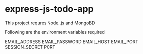 # express-js-todo-app


This project requres Node..js and MongoBD


Following are the environment variables required

EMAIL_ADDRESS
EMAIL_PASSWORD
EMAIL_HOST
EMAIL_PORT
SESSION_SECRET
PORT
